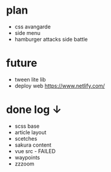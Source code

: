 # plan

- css avangarde
- side menu
- hamburger attacks side battle


# future

- tween lite lib
- deploy web https://www.netlify.com/

# done log ↓

- scss base
- article layout
- scetches
- sakura content
- vue src - FAILED
- waypoints
- zzzoom

